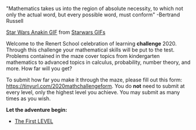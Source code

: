 "Mathematics takes us into the region of absolute necessity, to which not only the actual word, but every possible word, must conform" -Bertrand Russell 

<div class="tenor-gif-embed" data-postid="13380207" data-share-method="host" data-width="100%" data-aspect-ratio="2.4057971014492754"><a href="https://tenor.com/view/star-wars-anakin-this-is-where-the-fun-begins-gif-13380207">Star Wars Anakin GIF</a> from <a href="https://tenor.com/search/starwars-gifs">Starwars GIFs</a></div><script type="text/javascript" async src="https://tenor.com/embed.js"></script>

Welcome to the Renert School celebration of learning **challenge** 2020. Through this challenge your mathematical skills will be put to the test. Problems contained in the maze cover topics from kindergarten mathematics to advanced topics in calculus, probability, number theory, and more. How far will you get? 


To submit how far you make it through the maze, please fill out this form: <a href="https://tinyurl.com/2020mathchallengeform">https://tinyurl.com/2020mathchallengeform</a>. You do **not** need to submit at every level, only the highest level you achieve. You may submit as many times as you wish. 


**Let the adventure begin:**
* [The First LEVEL](level1.md)





 

